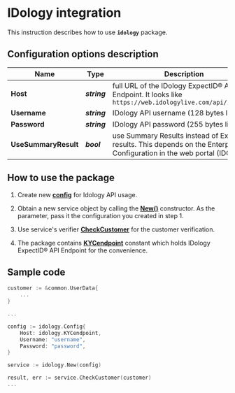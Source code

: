 # IDology integration

This instruction describes how to use **`idology`** package.

## Configuration options description

| **Name**             | **Type**     | **Description**                        |
| -------------------- | ------------ | -------------------------------------- |
| **Host**             | _**string**_ | full URL of the IDology ExpectID® API Endpoint. It looks like `https://web.idologylive.com/api/idiq.svc` |
| **Username**         | _**string**_ | IDology API username (128 bytes limit) |
| **Password**         | _**string**_ | IDology API password (255 bytes limit) |
| **UseSummaryResult** | _**bool**_   | use Summary Results instead of ExpectID results. This depends on the Enterprise Configuration in the web portal (IDCenter) |

## How to use the package

1) Create new [**config**](contract.go#L12) for Idology API usage.

2) Obtain a new service object by calling the [**New()**](service.go#L18) constructor. As the parameter, pass it the configuration you created in step 1.

3) Use service's verifier [**CheckCustomer**](service.go#L25) for the customer verification.

4) The package contains [**KYCendpoint**](contract.go#L8) constant which holds IDology ExpectID® API Endpoint for the convenience.

## Sample code

```go
customer := &common.UserData{
    ...
}

...

config := idology.Config{
    Host: idology.KYCendpoint,
    Username: "username",
    Password: "password",
}

service := idology.New(config)

result, err := service.CheckCustomer(customer)
...
```
